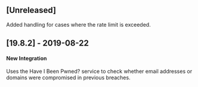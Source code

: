 ## [Unreleased]
Added handling for cases where the rate limit is exceeded.


## [19.8.2] - 2019-08-22
#### New Integration
Uses the Have I Been Pwned? service to check whether email addresses or domains were compromised in previous breaches.
